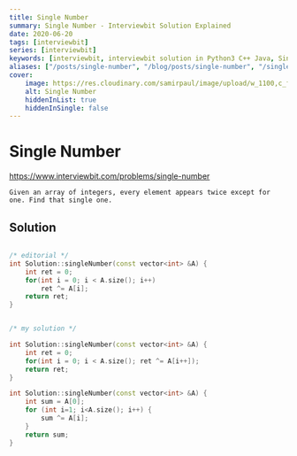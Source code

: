 ```yaml
---
title: Single Number
summary: Single Number - Interviewbit Solution Explained
date: 2020-06-20
tags: [interviewbit]
series: [interviewbit]
keywords: [interviewbit, interviewbit solution in Python3 C++ Java, Single Number solution]
aliases: ["/posts/single-number", "/blog/posts/single-number", "/single-number"]
cover:
    image: https://res.cloudinary.com/samirpaul/image/upload/w_1100,c_fit,co_rgb:FFFFFF,l_text:Arial_70_bold:Single Number - Solution Explained/problem-solving.webp
    alt: Single Number
    hiddenInList: true
    hiddenInSingle: false
---
```


# Single Number

https://www.interviewbit.com/problems/single-number


	Given an array of integers, every element appears twice except for one. Find that single one.
## Solution

```cpp

/* editorial */
int Solution::singleNumber(const vector<int> &A) {
    int ret = 0;
    for(int i = 0; i < A.size(); i++)
        ret ^= A[i];
    return ret;
}


/* my solution */

int Solution::singleNumber(const vector<int> &A) {
    int ret = 0;
    for(int i = 0; i < A.size(); ret ^= A[i++]);
    return ret;
}

int Solution::singleNumber(const vector<int> &A) {
    int sum = A[0];
    for (int i=1; i<A.size(); i++) {
        sum ^= A[i];
    }
    return sum;
}
```